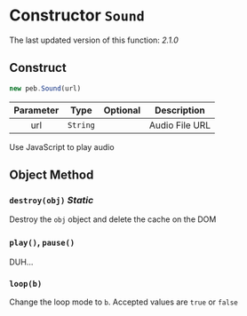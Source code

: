 # Constructor `Sound`
The last updated version of this function: *2.1.0*
## Construct
```javascript
new peb.Sound(url)
```
| Parameter | Type | Optional | Description |
| :---: | :---: | :---: | :---: |
| url | `String` | | Audio File URL |
Use JavaScript to play audio
## Object Method
### `destroy(obj)` *Static*
Destroy the `obj` object and delete the cache on the DOM
### `play()`, `pause()`
DUH...
### `loop(b)`
Change the loop mode to `b`. Accepted values are `true` or `false`
